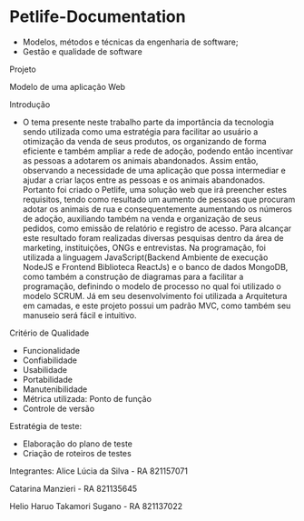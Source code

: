 ﻿# Petlife-Documentation

- Modelos, métodos e técnicas da engenharia de software;
- Gestão e qualidade de software

Projeto 

Modelo de uma aplicação Web

Introdução
- O tema presente neste trabalho parte da importância da tecnologia sendo utilizada como uma estratégia para facilitar ao usuário a otimização da venda de seus produtos, os organizando de forma eficiente e também ampliar a rede de adoção, podendo então incentivar as pessoas a adotarem os animais abandonados. Assim então, observando a necessidade de uma aplicação que possa intermediar e ajudar a criar laços entre as pessoas e os animais abandonados. 
Portanto foi criado o Petlife, uma solução web que irá preencher estes requisitos, tendo como resultado um aumento de pessoas que procuram adotar os animais de rua e consequentemente aumentando os números de adoção, auxiliando também na venda e organização de seus pedidos, como emissão de relatório e registro de acesso. 
Para alcançar este resultado foram realizadas diversas pesquisas dentro da área de marketing, instituições, ONGs e entrevistas. 
Na programação, foi utilizada a linguagem JavaScript(Backend Ambiente de execução NodeJS e Frontend Biblioteca ReactJs) e o banco de dados MongoDB, como também a construção de diagramas para a facilitar a programação, definindo o modelo de processo no qual foi utilizado o modelo SCRUM. Já em seu desenvolvimento foi utilizada a Arquitetura em camadas, e este projeto possui um padrão MVC, como também seu manuseio será fácil e intuitivo.

Critério de Qualidade
- Funcionalidade
- Confiabilidade
- Usabilidade
- Portabilidade
- Manutenibilidade
- Métrica utilizada: Ponto de função
- Controle de versão

Estratégia de teste:
- Elaboração do plano de teste
- Criação de roteiros de testes


Integrantes:
Alice Lúcia da Silva - RA 821157071

Catarina Manzieri - RA 821135645

Helio Haruo Takamori Sugano - RA 821137022
